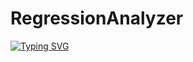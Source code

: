 # RegressionAnalyzer
[![Typing SVG](https://readme-typing-svg.herokuapp.com?color=%2336BCF7&lines=Regression+Analyzer)](https://git.io/typing-svg)
